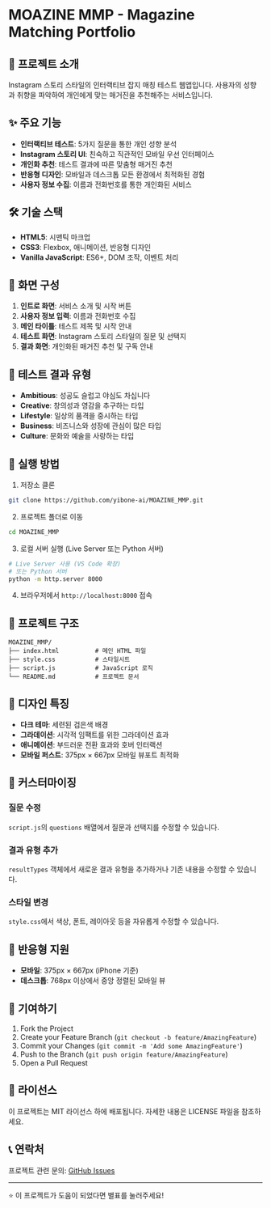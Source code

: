 # MOAZINE MMP - Magazine Matching Portfolio

## 📖 프로젝트 소개

Instagram 스토리 스타일의 인터랙티브 잡지 매칭 테스트 웹앱입니다. 사용자의 성향과 취향을 파악하여 개인에게 맞는 매거진을 추천해주는 서비스입니다.

## ✨ 주요 기능

- **인터랙티브 테스트**: 5가지 질문을 통한 개인 성향 분석
- **Instagram 스토리 UI**: 친숙하고 직관적인 모바일 우선 인터페이스
- **개인화 추천**: 테스트 결과에 따른 맞춤형 매거진 추천
- **반응형 디자인**: 모바일과 데스크톱 모든 환경에서 최적화된 경험
- **사용자 정보 수집**: 이름과 전화번호를 통한 개인화된 서비스

## 🛠 기술 스택

- **HTML5**: 시맨틱 마크업
- **CSS3**: Flexbox, 애니메이션, 반응형 디자인
- **Vanilla JavaScript**: ES6+, DOM 조작, 이벤트 처리

## 📱 화면 구성

1. **인트로 화면**: 서비스 소개 및 시작 버튼
2. **사용자 정보 입력**: 이름과 전화번호 수집
3. **메인 타이틀**: 테스트 제목 및 시작 안내
4. **테스트 화면**: Instagram 스토리 스타일의 질문 및 선택지
5. **결과 화면**: 개인화된 매거진 추천 및 구독 안내

## 🎯 테스트 결과 유형

- **Ambitious**: 성공도 슬럽고 야심도 차십니다
- **Creative**: 창의성과 영감을 추구하는 타입
- **Lifestyle**: 일상의 품격을 중시하는 타입
- **Business**: 비즈니스와 성장에 관심이 많은 타입
- **Culture**: 문화와 예술을 사랑하는 타입

## 🚀 실행 방법

1. 저장소 클론
```bash
git clone https://github.com/yibone-ai/MOAZINE_MMP.git
```

2. 프로젝트 폴더로 이동
```bash
cd MOAZINE_MMP
```

3. 로컬 서버 실행 (Live Server 또는 Python 서버)
```bash
# Live Server 사용 (VS Code 확장)
# 또는 Python 서버
python -m http.server 8000
```

4. 브라우저에서 `http://localhost:8000` 접속

## 📂 프로젝트 구조

```
MOAZINE_MMP/
├── index.html          # 메인 HTML 파일
├── style.css           # 스타일시트
├── script.js           # JavaScript 로직
└── README.md           # 프로젝트 문서
```

## 🎨 디자인 특징

- **다크 테마**: 세련된 검은색 배경
- **그라데이션**: 시각적 임팩트를 위한 그라데이션 효과
- **애니메이션**: 부드러운 전환 효과와 호버 인터랙션
- **모바일 퍼스트**: 375px × 667px 모바일 뷰포트 최적화

## 🔧 커스터마이징

### 질문 수정
`script.js`의 `questions` 배열에서 질문과 선택지를 수정할 수 있습니다.

### 결과 유형 추가
`resultTypes` 객체에서 새로운 결과 유형을 추가하거나 기존 내용을 수정할 수 있습니다.

### 스타일 변경
`style.css`에서 색상, 폰트, 레이아웃 등을 자유롭게 수정할 수 있습니다.

## 📱 반응형 지원

- **모바일**: 375px × 667px (iPhone 기준)
- **데스크톱**: 768px 이상에서 중앙 정렬된 모바일 뷰

## 🤝 기여하기

1. Fork the Project
2. Create your Feature Branch (`git checkout -b feature/AmazingFeature`)
3. Commit your Changes (`git commit -m 'Add some AmazingFeature'`)
4. Push to the Branch (`git push origin feature/AmazingFeature`)
5. Open a Pull Request

## 📄 라이선스

이 프로젝트는 MIT 라이선스 하에 배포됩니다. 자세한 내용은 LICENSE 파일을 참조하세요.

## 📞 연락처

프로젝트 관련 문의: [GitHub Issues](https://github.com/yibone-ai/MOAZINE_MMP/issues)

---

⭐ 이 프로젝트가 도움이 되었다면 별표를 눌러주세요!